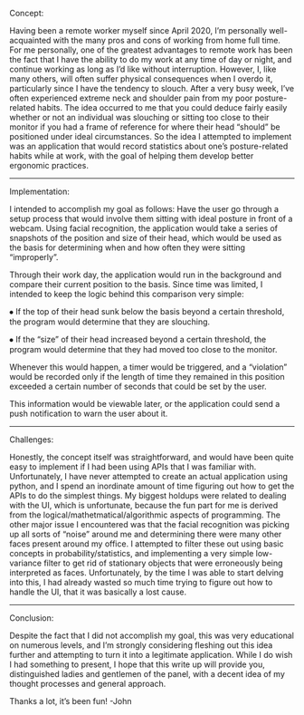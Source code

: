 Concept:

Having been a remote worker myself since April 2020, I’m personally well-acquainted with the many pros and cons of working from home full time. For me personally, one of the greatest advantages to remote work has been the fact that I have the ability to do my work at any time of day or night, and continue working as long as I’d like without interruption. However, I, like many others, will often suffer physical consequences when I overdo it, particularly since I have the tendency to slouch. After a very busy week, I’ve often experienced extreme neck and shoulder pain from my poor posture-related habits.
The idea occurred to me that you could deduce fairly easily whether or not an individual was slouching or sitting too close to their monitor if you had a frame of reference for where their head “should” be positioned under ideal circumstances. So the idea I attempted to implement was an application that would record statistics about one’s posture-related habits while at work, with the goal of helping them develop better ergonomic practices.

______________________________________________________

Implementation:

I intended to accomplish my goal as follows:
Have the user go through a setup process that would involve them sitting with ideal posture in front of a webcam. Using facial recognition, the application would take a series of snapshots of the position and size of their head, which would be used as the basis for determining when and how often they were sitting “improperly”.

Through their work day, the application would run in the background and compare their current position to the basis. Since time was limited, I intended to keep the logic behind this comparison very simple:

⦁	If the top of their head sunk below the basis beyond a certain threshold, the program would determine that they are slouching.

⦁	If the “size” of their head increased beyond a certain threshold, the program would determine that they had moved too close to the monitor.

Whenever this would happen, a timer would be triggered, and a “violation” would be recorded only if the length of time they remained in this position exceeded a certain number of seconds that could be set by the user.

This information would be viewable later, or the application could send a push notification to warn the user about it.

______________________________________________________

Challenges:

Honestly, the concept itself was straightforward, and would have been quite easy to implement if I had been using APIs that I was familiar with. Unfortunately, I have never attempted to create an actual application using python, and I spend an inordinate amount of time figuring out how to get the APIs to do the simplest things. My biggest holdups were related to dealing with the UI, which is unfortunate, because the fun part for me is derived from the logical/mathetmatical/algorithmic aspects of programming. 
The other major issue I encountered was that the facial recognition was picking up all sorts of “noise” around me and determining there were many other faces present around my office. I attempted to filter these out using basic concepts in probability/statistics, and implementing a very simple low-variance filter to get rid of stationary objects that were erroneously being interpreted as faces. Unfortunately, by the time I was able to start delving into this, I had already wasted so much time trying to figure out how to handle the UI, that it was basically a lost cause.
______________________________________________________

Conclusion:

Despite the fact that I did not accomplish my goal, this was very educational on numerous levels, and I’m strongly considering fleshing out this idea further and attempting to turn it into a legitimate application. While I do wish I had something to present, I hope that this write up will provide you, distinguished ladies and gentlemen of the panel, with a decent idea of my thought processes and general approach.

Thanks a lot, it’s been fun!
-John

